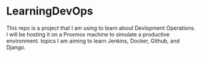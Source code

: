 # LearningDevOps
This repo is a project that I am using to learn about Devlopment Operations. I will be hosting it on a Proxmox machine to simulate a productive environment. topics I am aiming to learn Jenkins, Docker, Github, and Django.    
